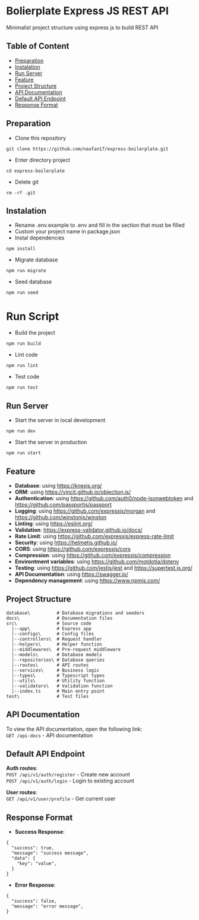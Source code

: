 # Bolierplate Express JS REST API
Minimalist project structure using express js to build REST API

## Table of Content
- [Preparation](#preparation)
- [Instalation](#instalation)
- [Run Server](#run-server)
- [Feature](#feature)
- [Project Structure](#project-structure)
- [API Documentation](#api-documentation)
- [Default API Endpoint](#default-api-endpoint)
- [Response Format](#response-format)

## Preparation
- Clone this repository
```
git clone https://github.com/naufan17/express-boilerplate.git
```
- Enter directory project
```
cd express-boilerplate
```
- Delete git
```
rm -rf .git
```

## Instalation
- Rename .env.example to .env and fill in the section that must be filled
- Custom your project name in package.json
- Instal dependencies
```
npm install
```
- Migrate database
```
npm run migrate 
```
- Seed database
```
npm run seed
```

# Run Script
- Build the project
```
npm run build
```
- Lint code
```
npm run lint
```
- Test code
```
npm run test
```

## Run Server
- Start the server in local development
```
npm run dev
```
- Start the server in production
```
npm run start
```

## Feature
- **Database**: using https://knexjs.org/
- **ORM**: using https://vincit.github.io/objection.js/
- **Authentication**: using https://github.com/auth0/node-jsonwebtoken and https://github.com/passportjs/passport
- **Logging**: using https://github.com/expressjs/morgan and https://github.com/winstonjs/winston
- **Linting**: using https://eslint.org/
- **Validation**: https://express-validator.github.io/docs/
- **Rate Limit**: using https://github.com/expressjs/express-rate-limit
- **Security**: using https://helmetjs.github.io/
- **CORS**: using https://github.com/expressjs/cors
- **Compression**: using https://github.com/expressjs/compression
- **Environtment variables**: using https://github.com/motdotla/dotenv
- **Testing**: using https://github.com/jestjs/jest and https://supertest.js.org/
- **API Documentation**: using https://swagger.io/
- **Dependency management**: using https://www.npmjs.com/

## Project Structure
```
database\          # Database migrations and seeders
docs\              # Documentation files
src\               # Source code
  |--app\          # Express app
  |--configs\      # Config files
  |--controllers\  # Request handler
  |--helpers\      # Helper function
  |--middlewares\  # Pre-request middleware
  |--models\       # Database models
  |--repositories\ # Database queries
  |--routes\       # API routes
  |--services\     # Business logic
  |--types\        # Typescript types
  |--utils\        # Utility function
  |--validators\   # Validation function
  |--index.ts      # Main entry point
test\              # Test files
```

## API Documentation
To view the API documentation, open the following link:
<br/>
``GET /api-docs`` - API documentation

## Default API Endpoint
**Auth routes**:
<br/>
``POST /api/v1/auth/register``  - Create new account
<br/>
``POST /api/v1/auth/login``     - Login to existing account

**User routes**:
<br/>
``GET /api/v1/user/profile``    - Get current user
<br/>

## Response Format

- **Success Response**:
```
{
  "success": true,
  "message": "success message",
  "data": {
    "key": "value",
  }
}
```
- **Error Response**:
```
{
  "success": false,
  "message": "error message",
}